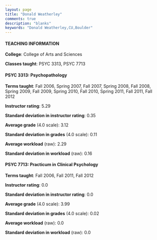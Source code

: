 ```yaml
---
layout: page
title: "Donald Weatherley" 
comments: true
description: "blanks"
keywords: "Donald Weatherley,CU,Boulder"
---
```

<head>
<script src="https://ajax.googleapis.com/ajax/libs/jquery/2.1.3/jquery.min.js"></script>
<script src="https://dl.dropboxusercontent.com/s/pc42nxpaw1ea4o9/highcharts.js?dl=0"></script>
<!-- <script src="../assets/js/highcharts.js"></script> -->
<style type="text/css">@font-face {
	font-family: "Bebas Neue";
	src: url(https://www.filehosting.org/file/details/544349/BebasNeue Regular.otf) format("opentype");
	}
	h1.Bebas { 
		font-family: "Bebas Neue", Verdana, Tahoma;
	}
</style>
</head>
	   
#### TEACHING INFORMATION

**College**: College of Arts and Sciences

**Classes taught**: PSYC 3313, PSYC 7713

#### PSYC 3313: Psychopathology

**Terms taught**: Fall 2006, Spring 2007, Fall 2007, Spring 2008, Fall 2008, Spring 2009, Fall 2009, Spring 2010, Fall 2010, Spring 2011, Fall 2011, Fall 2012

**Instructor rating**: 5.29

**Standard deviation in instructor rating**: 0.35

**Average grade** (4.0 scale): 3.12

**Standard deviation in grades** (4.0 scale): 0.11

**Average workload** (raw): 2.29

**Standard deviation in workload** (raw): 0.16

#### PSYC 7713: Practicum in Clinical Psychology

**Terms taught**: Fall 2006, Fall 2011, Fall 2012

**Instructor rating**: 0.0

**Standard deviation in instructor rating**: 0.0

**Average grade** (4.0 scale): 3.99

**Standard deviation in grades** (4.0 scale): 0.02

**Average workload** (raw): 0.0

**Standard deviation in workload** (raw): 0.0

